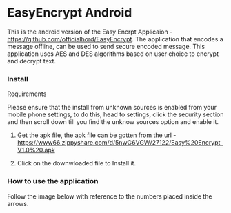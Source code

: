 # EasyEncrypt Android
This is the android version of the Easy Encrpt Applicaion - https://github.com/officialhord/EasyEncrypt. The application that encodes a message offline, can be used to send secure encoded message. This application uses AES and DES algorithms based on user choice to encrypt and decrypt text.

### Install
Requirements

Please ensure that the install from unknown sources is enabled from your mobile phone settings, to do this, head to settings, click the security section and then scroll down till you find the unknow sources option and enable it.

1. Get the apk file, the apk file can be gotten from the url - https://www66.zippyshare.com/d/5nwG6VGW/27122/Easy%20Encrypt_V1.0%20.apk

2. Click on the downwloaded file to Install it.

### How to use the application

Follow the image below with reference to the numbers placed inside the arrows.

